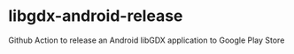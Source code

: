 # libgdx-android-release
Github Action to release an Android libGDX application to Google Play Store
